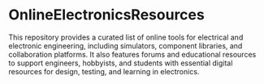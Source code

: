 # OnlineElectronicsResources
This repository provides a curated list of online tools for electrical and electronic engineering, including simulators, component libraries, and collaboration platforms. It also features forums and educational resources to support engineers, hobbyists, and students with essential digital resources for design, testing, and learning in electronics.
